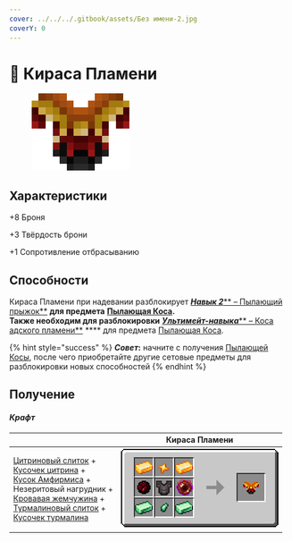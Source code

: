 ```yaml
---
cover: ../../../.gitbook/assets/Без имени-2.jpg
coverY: 0
---
```


# 👕 Кираса Пламени



<figure><img src="../../../.gitbook/assets/image (3).png" alt=""><figcaption></figcaption></figure>

## Характеристики

\+8 Броня

\+3 Твёрдость брони

\+1 Сопротивление отбрасыванию

## Способности

Кираса Пламени при надевании разблокирует [_**Навык 2**_** – Пылающий прыжок**](kosa-plameni/#sposobnosti) **для предмета** [**Пылающая Коса**](kosa-plameni/)**.** \
**Также необходим для разблокировки** [_**Ультимейт-навыка**_** – Коса адского пламени**](kosa-plameni/#sposobnosti) **** для предмета [Пылающая Коса](kosa-plameni/).

{% hint style="success" %}
_**Совет**_**:** начните с получения [Пылающей Косы](kosa-plameni/), после чего приобретайте другие сетовые предметы для разблокировки новых способностей
{% endhint %}

## Получение

#### _Крафт_

|                                                                                                                                                                                                                                                                                                                                                                                                                                                                                                                                                                               | Кираса Пламени                                                                          |
| ----------------------------------------------------------------------------------------------------------------------------------------------------------------------------------------------------------------------------------------------------------------------------------------------------------------------------------------------------------------------------------------------------------------------------------------------------------------------------------------------------------------------------------------------------------------------------- | --------------------------------------------------------------------------------------- |
| <p><a href="../../materialy/metally-i-mineraly/citrinovyi-slitok.md">Цитриновый слиток</a> +<br><a href="../../materialy/metally-i-mineraly/kusochek-citrina.md">Кусочек цитрина</a> +<br><a href="../../materialy/amthirmis_lump.md">Кусок Амфирмиса</a> +<br>Незеритовый нагрудник +<br><a href="../../materialy/blood_pearl_of_teleportation.md">Кровавая жемчужина</a> +<br><a href="../../materialy/metally-i-mineraly/turmalinovyi-slitok.md">Турмалиновый слиток</a> +<br><a href="../../materialy/metally-i-mineraly/kusochek-turmalina.md">Кусочек турмалина</a></p> | <img src="../../../.gitbook/assets/flamos_chest.png" alt="Этап 1" data-size="original"> |
